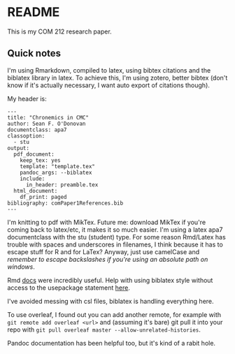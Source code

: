 # README

This is my COM 212 research paper.

## Quick notes

I'm using Rmarkdown, compiled to latex, using bibtex citations and the
biblatex library in latex. To achieve this, I'm using zotero, better bibtex
(don't know if it's actually necessary, I want auto export of citations though).

My header is:

```
---
title: "Chronemics in CMC"
author: Sean F. O'Donovan
documentclass: apa7
classoption:
  - stu
output:
  pdf_document:
    keep_tex: yes
    template: "template.tex"
    pandoc_args: --biblatex
    include:
      in_header: preamble.tex
  html_document:
    df_print: paged
bibliography: comPaper1References.bib
---
```

I'm knitting to pdf with MikTex. Future me: download MikTex if you're coming back
to latex/etc, it makes it so much easier. I'm using a latex apa7
documentclass with the stu (student) type. For some reason Rmd/Latex has trouble with
spaces and underscores in filenames, I think because it has to escape stuff for
R and for LaTex? Anyway, just use camelCase and *remember to escape backslashes
if you're using an absolute path on windows*.

Rmd [docs](https://bookdown.org/yihui/rmarkdown-cookbook/bibliography.html) were
incredibly useful. Help with using biblatex style without access to the usepackage
statement [here](https://tex.stackexchange.com/questions/264096/set-biblatex-options-after-loading).

I've avoided messing with csl files, biblatex is handling everything here.

To use overleaf, I found out you can add another remote, for example with
`git remote add overleaf <url>` and (assuming it's bare) git pull it into your
repo with `git pull overleaf master --allow-unrelated-histories`.

Pandoc documentation has been helpful too, but it's kind of a rabit hole.
